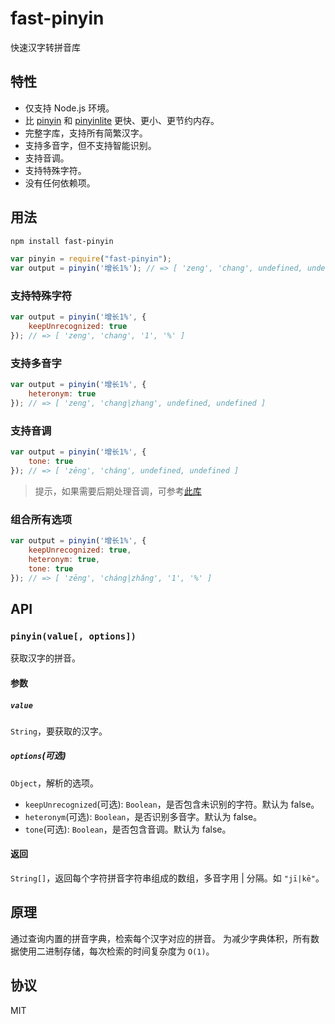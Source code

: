 # fast-pinyin
快速汉字转拼音库

## 特性
- 仅支持 Node.js 环境。
- 比 [pinyin](https://www.npmjs.com/package/pinyin) 和 [pinyinlite](https://www.npmjs.com/package/pinyinlite) 更快、更小、更节约内存。
- 完整字库，支持所有简繁汉字。
- 支持多音字，但不支持智能识别。
- 支持音调。
- 支持特殊字符。
- 没有任何依赖项。

## 用法
```bash
npm install fast-pinyin
```

```js
var pinyin = require("fast-pinyin");
var output = pinyin('增长1%'); // => [ 'zeng', 'chang', undefined, undefined ]
```

### 支持特殊字符
```js
var output = pinyin('增长1%', {
    keepUnrecognized: true
}); // => [ 'zeng', 'chang', '1', '%' ]
```

### 支持多音字
```js
var output = pinyin('增长1%', {
    heteronym: true
}); // => [ 'zeng', 'chang|zhang', undefined, undefined ]
```

### 支持音调
```js
var output = pinyin('增长1%', {
    tone: true
}); // => [ 'zēng', 'cháng', undefined, undefined ]
```

> 提示，如果需要后期处理音调，可参考[此库](https://www.npmjs.com/package/pinyin-utils)

### 组合所有选项

```js
var output = pinyin('增长1%', {
    keepUnrecognized: true,
    heteronym: true,
    tone: true
}); // => [ 'zēng', 'cháng|zhǎng', '1', '%' ]
```

## API
### `pinyin(value[, options])`
获取汉字的拼音。

#### 参数

##### `value`
`String`，要获取的汉字。

##### `options`(可选)
`Object`，解析的选项。
- `keepUnrecognized`(可选): `Boolean`，是否包含未识别的字符。默认为 false。
- `heteronym`(可选): `Boolean`，是否识别多音字。默认为 false。
- `tone`(可选): `Boolean`，是否包含音调。默认为 false。

#### 返回
`String[]`，返回每个字符拼音字符串组成的数组，多音字用 | 分隔。如 `"jī|kē"`。

## 原理
通过查询内置的拼音字典，检索每个汉字对应的拼音。
为减少字典体积，所有数据使用二进制存储，每次检索的时间复杂度为 `O(1)`。

## 协议
MIT